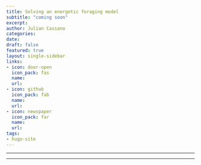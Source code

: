 ```yaml
---
title: Solving an energetic foraging model
subtitle: "coming soon"
excerpt: 
author: Julian Cassano
categories:
date:
draft: false
featured: true
layout: single-sidebar
links:
- icon: door-open
  icon_pack: fas
  name: 
  url: 
- icon: github
  icon_pack: fab
  name: 
  url: 
- icon: newspaper
  icon_pack: far
  name: 
  url: 
tags:
- hugo-site
---
```



---



---












